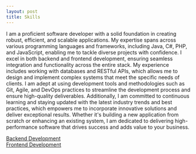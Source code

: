 ```yaml
---
layout: post
title: Skills
---
```


I am a proficient software developer with a solid foundation in creating robust, efficient, and scalable applications. My expertise spans across various programming languages and frameworks, including Java, C#, PHP, and JavaScript, enabling me to tackle diverse projects with confidence. I excel in both backend and frontend development, ensuring seamless integration and functionality across the entire stack. My experience includes working with databases and RESTful APIs, which allows me to design and implement complex systems that meet the specific needs of clients. I am adept at using development tools and methodologies such as Git, Agile, and DevOps practices to streamline the development process and ensure high-quality deliverables. Additionally, I am committed to continuous learning and staying updated with the latest industry trends and best practices, which empowers me to incorporate innovative solutions and deliver exceptional results. Whether it's building a new application from scratch or enhancing an existing system, I am dedicated to delivering high-performance software that drives success and adds value to your business.

[Backend Development](backend_developer/backend-developer)  
[Frontend Development](frontend_developer/frontend-developer) 